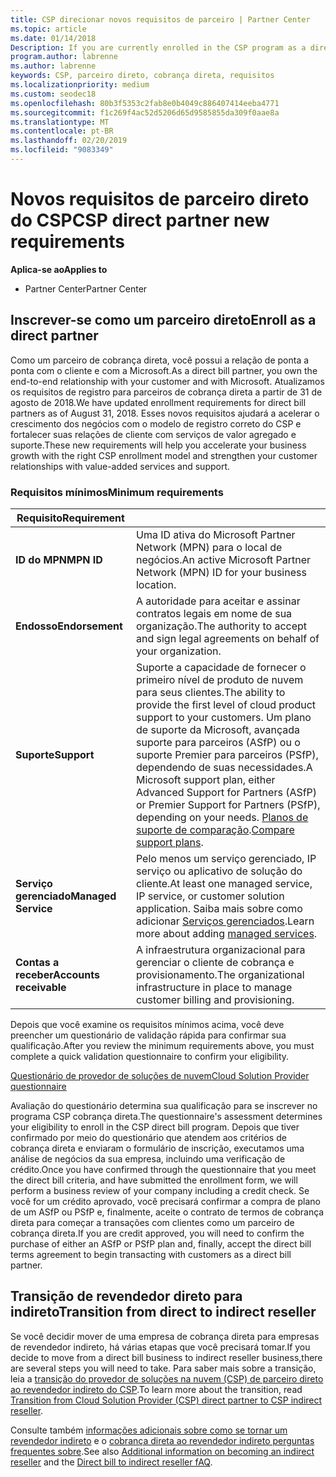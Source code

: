```yaml
---
title: CSP direcionar novos requisitos de parceiro | Partner Center
ms.topic: article
ms.date: 01/14/2018
Description: If you are currently enrolled in the CSP program as a direct partner, you should prepare to meet these updated support and services requirements.
program.author: labrenne
ms.author: labrenne
keywords: CSP, parceiro direto, cobrança direta, requisitos
ms.localizationpriority: medium
ms.custom: seodec18
ms.openlocfilehash: 80b3f5353c2fab8e0b4049c886407414eeba4771
ms.sourcegitcommit: f1c269f4ac52d5206d65d9585855da309f0aae8a
ms.translationtype: MT
ms.contentlocale: pt-BR
ms.lasthandoff: 02/20/2019
ms.locfileid: "9083349"
---
```

# <a name="csp-direct-partner-new-requirements"></a><span data-ttu-id="cab0f-103">Novos requisitos de parceiro direto do CSP</span><span class="sxs-lookup"><span data-stu-id="cab0f-103">CSP direct partner new requirements</span></span>

**<span data-ttu-id="cab0f-104">Aplica-se ao</span><span class="sxs-lookup"><span data-stu-id="cab0f-104">Applies to</span></span>**

- <span data-ttu-id="cab0f-105">Partner Center</span><span class="sxs-lookup"><span data-stu-id="cab0f-105">Partner Center</span></span>

## <a name="enroll-as-a-direct-partner"></a><span data-ttu-id="cab0f-106">Inscrever-se como um parceiro direto</span><span class="sxs-lookup"><span data-stu-id="cab0f-106">Enroll as a direct partner</span></span>

<span data-ttu-id="cab0f-107">Como um parceiro de cobrança direta, você possui a relação de ponta a ponta com o cliente e com a Microsoft.</span><span class="sxs-lookup"><span data-stu-id="cab0f-107">As a direct bill partner, you own the end-to-end relationship with your customer and with Microsoft.</span></span> <span data-ttu-id="cab0f-108">Atualizamos os requisitos de registro para parceiros de cobrança direta a partir de 31 de agosto de 2018.</span><span class="sxs-lookup"><span data-stu-id="cab0f-108">We have updated enrollment requirements for direct bill partners as of August 31, 2018.</span></span> <span data-ttu-id="cab0f-109">Esses novos requisitos ajudará a acelerar o crescimento dos negócios com o modelo de registro correto do CSP e fortalecer suas relações de cliente com serviços de valor agregado e suporte.</span><span class="sxs-lookup"><span data-stu-id="cab0f-109">These new requirements will help you accelerate your business growth with the right CSP enrollment model and strengthen your customer relationships with value-added services and support.</span></span> 

### <a name="minimum-requirements"></a><span data-ttu-id="cab0f-110">Requisitos mínimos</span><span class="sxs-lookup"><span data-stu-id="cab0f-110">Minimum requirements</span></span>

|**<span data-ttu-id="cab0f-111">Requisito</span><span class="sxs-lookup"><span data-stu-id="cab0f-111">Requirement</span></span>**|                             |
|--------------------------------|--------------------------------------------------------------|
|**<span data-ttu-id="cab0f-112">ID do MPN</span><span class="sxs-lookup"><span data-stu-id="cab0f-112">MPN ID</span></span>**   |<span data-ttu-id="cab0f-113">Uma ID ativa do Microsoft Partner Network (MPN) para o local de negócios.</span><span class="sxs-lookup"><span data-stu-id="cab0f-113">An active Microsoft Partner Network (MPN) ID for your business location.</span></span>   |
|**<span data-ttu-id="cab0f-114">Endosso</span><span class="sxs-lookup"><span data-stu-id="cab0f-114">Endorsement</span></span>**   |<span data-ttu-id="cab0f-115">A autoridade para aceitar e assinar contratos legais em nome de sua organização.</span><span class="sxs-lookup"><span data-stu-id="cab0f-115">The authority to accept and sign legal agreements on behalf of your organization.</span></span>|
|**<span data-ttu-id="cab0f-116">Suporte</span><span class="sxs-lookup"><span data-stu-id="cab0f-116">Support</span></span>**  |<span data-ttu-id="cab0f-117">Suporte a capacidade de fornecer o primeiro nível de produto de nuvem para seus clientes.</span><span class="sxs-lookup"><span data-stu-id="cab0f-117">The ability to provide the first level of cloud product support to your customers.</span></span> <span data-ttu-id="cab0f-118">Um plano de suporte da Microsoft, avançada suporte para parceiros (ASfP) ou o suporte Premier para parceiros (PSfP), dependendo de suas necessidades.</span><span class="sxs-lookup"><span data-stu-id="cab0f-118">A Microsoft support plan, either Advanced Support for Partners (ASfP) or Premier Support for Partners (PSfP), depending on your needs.</span></span> <span data-ttu-id="cab0f-119">[Planos de suporte de comparação](https://partner.microsoft.com/en-US/support/partnersupport).</span><span class="sxs-lookup"><span data-stu-id="cab0f-119">[Compare support plans](https://partner.microsoft.com/en-US/support/partnersupport).</span></span> |
|**<span data-ttu-id="cab0f-120">Serviço gerenciado</span><span class="sxs-lookup"><span data-stu-id="cab0f-120">Managed Service</span></span>**   |<span data-ttu-id="cab0f-121">Pelo menos um serviço gerenciado, IP serviço ou aplicativo de solução do cliente.</span><span class="sxs-lookup"><span data-stu-id="cab0f-121">At least one managed service, IP service, or customer solution application.</span></span> <span data-ttu-id="cab0f-122">Saiba mais sobre como adicionar [Serviços gerenciados](https://partner.microsoft.com/en-US/business-opportunities/managed-services-provider).</span><span class="sxs-lookup"><span data-stu-id="cab0f-122">Learn more about adding [managed services](https://partner.microsoft.com/en-US/business-opportunities/managed-services-provider).</span></span>|
|**<span data-ttu-id="cab0f-123">Contas a receber</span><span class="sxs-lookup"><span data-stu-id="cab0f-123">Accounts receivable</span></span>** |<span data-ttu-id="cab0f-124">A infraestrutura organizacional para gerenciar o cliente de cobrança e provisionamento.</span><span class="sxs-lookup"><span data-stu-id="cab0f-124">The organizational infrastructure in place to manage customer billing and provisioning.</span></span> 

<span data-ttu-id="cab0f-125">Depois que você examine os requisitos mínimos acima, você deve preencher um questionário de validação rápida para confirmar sua qualificação.</span><span class="sxs-lookup"><span data-stu-id="cab0f-125">After you review the minimum requirements above, you must complete a quick validation questionnaire to confirm your eligibility.</span></span> 

[<span data-ttu-id="cab0f-126">Questionário de provedor de soluções de nuvem</span><span class="sxs-lookup"><span data-stu-id="cab0f-126">Cloud Solution Provider questionnaire</span></span>](https://partner.microsoft.com/cloud-solution-provider/assessment)

<span data-ttu-id="cab0f-127">Avaliação do questionário determina sua qualificação para se inscrever no programa CSP cobrança direta.</span><span class="sxs-lookup"><span data-stu-id="cab0f-127">The questionnaire's assessment determines your eligibility to enroll in the CSP direct bill program.</span></span> <span data-ttu-id="cab0f-128">Depois que tiver confirmado por meio do questionário que atendem aos critérios de cobrança direta e enviaram o formulário de inscrição, executamos uma análise de negócios da sua empresa, incluindo uma verificação de crédito.</span><span class="sxs-lookup"><span data-stu-id="cab0f-128">Once you have confirmed through the questionnaire that you meet the direct bill criteria, and have submitted the enrollment form, we will perform a business review of your company including a credit check.</span></span> <span data-ttu-id="cab0f-129">Se você for um crédito aprovado, você precisará confirmar a compra de plano de um ASfP ou PSfP e, finalmente, aceite o contrato de termos de cobrança direta para começar a transações com clientes como um parceiro de cobrança direta.</span><span class="sxs-lookup"><span data-stu-id="cab0f-129">If you are credit approved, you will need to confirm the purchase of either an ASfP or PSfP plan and, finally, accept the direct bill terms agreement to begin transacting with customers as a direct bill partner.</span></span>

## <a name="transition-from-direct-to-indirect-reseller"></a><span data-ttu-id="cab0f-130">Transição de revendedor direto para indireto</span><span class="sxs-lookup"><span data-stu-id="cab0f-130">Transition from direct to indirect reseller</span></span>

<span data-ttu-id="cab0f-131">Se você decidir mover de uma empresa de cobrança direta para empresas de revendedor indireto, há várias etapas que você precisará tomar.</span><span class="sxs-lookup"><span data-stu-id="cab0f-131">If you decide to move from a direct bill business to indirect reseller business,there are several steps you will need to take.</span></span> <span data-ttu-id="cab0f-132">Para saber mais sobre a transição, leia a [transição do provedor de soluções na nuvem (CSP) de parceiro direto ao revendedor indireto do CSP](transition-direct-to-indirect.md).</span><span class="sxs-lookup"><span data-stu-id="cab0f-132">To learn more about the transition, read [Transition from Cloud Solution Provider (CSP) direct partner to CSP indirect reseller](transition-direct-to-indirect.md).</span></span> 

<span data-ttu-id="cab0f-133">Consulte também [informações adicionais sobre como se tornar um revendedor indireto](https://assetsprod.microsoft.com/csp-directbill-to-indirect-transition.pdf) e o [cobrança direta ao revendedor indireto perguntas frequentes sobre](http://assetsprod.microsoft.com/mpn/direct-bill-partner-faq.pdf).</span><span class="sxs-lookup"><span data-stu-id="cab0f-133">See also [Additional information on becoming an indirect reseller](https://assetsprod.microsoft.com/csp-directbill-to-indirect-transition.pdf) and the [Direct bill to indirect reseller fAQ](http://assetsprod.microsoft.com/mpn/direct-bill-partner-faq.pdf).</span></span>
